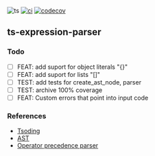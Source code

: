 ![ts](https://badgen.net/badge/Built%20With/TypeScript/blue)
[![ci](https://github.com/2bfe26/ts-expression-parser/actions/workflows/ci.yaml/badge.svg?branch=master)](https://github.com/2bfe26/ts-expression-parser/actions/workflows/ci.yaml)
[![codecov](https://codecov.io/gh/2bfe26/ts-expression-parser/branch/master/graph/badge.svg?token=GG4WPCVPGZ)](https://codecov.io/gh/2bfe26/ts-expression-parser)

## ts-expression-parser

### Todo

- [ ] FEAT: add suport for object literals "{}"
- [ ] FEAT: add suport for lists "[]"
- [ ] TEST: add tests for create_ast_node, parser
- [ ] TEST: archive 100% coverage
- [ ] FEAT: Custom errors that point into input code

### References

- [Tsoding](https://www.youtube.com/watch?v=Yjgh7bfh2FU)
- [AST](https://en.wikipedia.org/wiki/Abstract_syntax_tree)
- [Operator precedence parser](https://en.wikipedia.org/wiki/Operator-precedence_parser)
